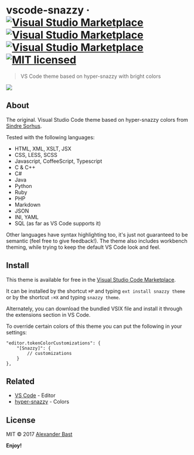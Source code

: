 # vscode-snazzy &middot; [![Visual Studio Marketplace](https://vsmarketplacebadge.apphb.com/version/alexanderbast.vscode-snazzy.svg)](https://marketplace.visualstudio.com/items/alexanderbast.vscode-snazzy) [![Visual Studio Marketplace](https://vsmarketplacebadge.apphb.com/installs/alexanderbast.vscode-snazzy.svg)](https://marketplace.visualstudio.com/items/alexanderbast.vscode-snazzy) [![Visual Studio Marketplace](https://vsmarketplacebadge.apphb.com/rating-short/alexanderbast.vscode-snazzy.svg)](https://marketplace.visualstudio.com/items/alexanderbast.vscode-snazzy) [![MIT licensed](https://img.shields.io/badge/license-MIT-blue.svg)](https://raw.githubusercontent.com/alexanderbast/vscode-snazzy/master/LICENSE)

> VS Code theme based on hyper-snazzy with bright colors

![](https://raw.githubusercontent.com/alexanderbast/vscode-snazzy/master/sample.jpg)

## About

The original.
Visual Studio Code theme based on hyper-snazzy colors from [Sindre Sorhus](https://github.com/sindresorhus).

Tested with the following languages:

- HTML, XML, XSLT, JSX
- CSS, LESS, SCSS
- Javascript, CoffeeScript, Typescript
- C & C++
- C#
- Java
- Python
- Ruby
- PHP
- Markdown
- JSON
- INI, YAML
- SQL (as far as VS Code supports it)

Other languages have syntax highlighting too, it's just not guaranteed to be semantic (feel free to give feedback!).
The theme also includes workbench theming, while trying to keep the default VS Code look and feel.

## Install

This theme is available for free in the [Visual Studio Code Marketplace](https://marketplace.visualstudio.com/items/alexanderbast.vscode-snazzy).

It can be installed by the shortcut `⌘P` and typing `ext install snazzy theme` or by the shortcut `⇧⌘X` and typing `snazzy theme`.

Alternately, you can download the bundled VSIX file and install it through the extensions section in VS Code.

To override certain colors of this theme you can put the following in your settings:
```
"editor.tokenColorCustomizations": {
    "[Snazzy]": {
        // customizations
    }
},
```

## Related

- [VS Code](https://github.com/Microsoft/vscode) - Editor
- [hyper-snazzy](https://github.com/sindresorhus/hyper-snazzy) - Colors

## License

MIT © 2017 [Alexander Bast](https://github.com/alexanderbast)

**Enjoy!**
